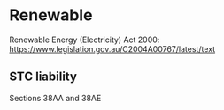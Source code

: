 # Renewable

Renewable Energy (Electricity) Act 2000: 
https://www.legislation.gov.au/C2004A00767/latest/text

## STC liability
Sections 38AA and 38AE
